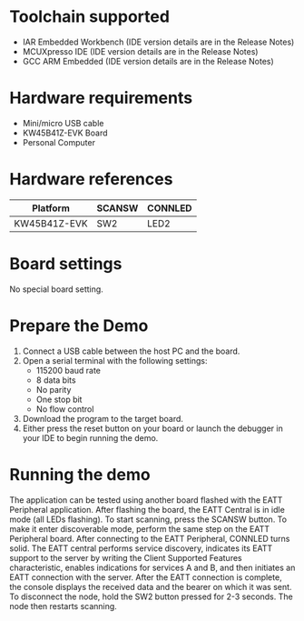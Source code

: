 Toolchain supported
===================
- IAR Embedded Workbench (IDE version details are in the Release Notes)
- MCUXpresso IDE (IDE version details are in the Release Notes)
- GCC ARM Embedded (IDE version details are in the Release Notes)

Hardware requirements
=====================
- Mini/micro USB cable
- KW45B41Z-EVK Board
- Personal Computer

Hardware references
=====================

| Platform                 | SCANSW     | CONNLED   |
| ------------------------ | -----------| --------  |
| KW45B41Z-EVK             | SW2        | LED2      |

Board settings
============
No special board setting.

Prepare the Demo
================
1.  Connect a USB cable between the host PC and the board.
2.  Open a serial terminal with the following settings:
    - 115200 baud rate
    - 8 data bits
    - No parity
    - One stop bit
    - No flow control
3.  Download the program to the target board.
4.  Either press the reset button on your board or launch the debugger in your IDE to begin running the demo.

Running the demo
================
The application can be tested using another board flashed with the EATT Peripheral application.
After flashing the board, the EATT Central is in idle mode (all LEDs flashing).
To start scanning, press the SCANSW button. To make it enter discoverable mode, perform the same step on the EATT Peripheral board.
After connecting to the EATT Peripheral, CONNLED turns solid. The EATT central performs service discovery, indicates its EATT support to the server by writing the Client Supported Features characteristic, enables indications for services A and B, and then initiates an EATT connection with the server.
After the EATT connection is complete, the console displays the received data and the bearer on which it was sent. To disconnect the node, hold the SW2 button pressed for 2-3 seconds. The node then restarts scanning.